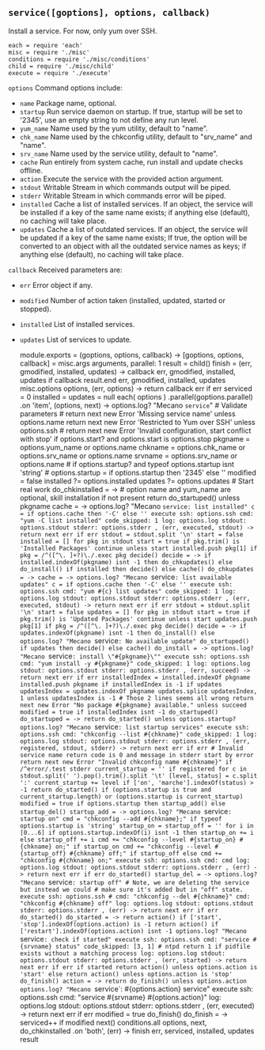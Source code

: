 
`service([goptions], options, callback)`
----------------------------------------

Install a service. For now, only yum over SSH.

    each = require 'each'
    misc = require './misc'
    conditions = require './misc/conditions'
    child = require './misc/child'
    execute = require './execute'

`options`           Command options include:
*   `name`          Package name, optional.
*   `startup`       Run service daemon on startup. If true, startup will be set to '2345', use an empty string to not define any run level.
*   `yum_name`      Name used by the yum utility, default to "name".
*   `chk_name`      Name used by the chkconfig utility, default to "srv_name" and "name".
*   `srv_name`      Name used by the service utility, default to "name".
*   `cache`         Run entirely from system cache, run install and update checks offline.
*   `action`        Execute the service with the provided action argument.
*   `stdout`        Writable Stream in which commands output will be piped.
*   `stderr`        Writable Stream in which commands error will be piped.
*   `installed`     Cache a list of installed services. If an object, the service will be installed if a key of the same name exists; if anything else (default), no caching will take place.
*   `updates`       Cache a list of outdated services. If an object, the service will be updated if a key of the same name exists; If true, the option will be converted to an object with all the outdated service names as keys; if anything else (default), no caching will take place.

`callback`          Received parameters are:
*   `err`           Error object if any.
*   `modified`      Number of action taken (installed, updated, started or stopped).
*   `installed`     List of installed services.
*   `updates`       List of services to update.

    module.exports = (goptions, options, callback) ->
      [goptions, options, callback] = misc.args arguments, parallel: 1
      result = child()
      finish = (err, gmodified, installed, updates) ->
        callback err, gmodified, installed, updates if callback
        result.end err, gmodified, installed, updates
      misc.options options, (err, options) ->
        return callback err if err
        serviced = 0
        installed = updates = null
        each( options )
        .parallel(goptions.parallel)
        .on 'item', (options, next) ->
          options.log? "Mecano `service`"
          # Validate parameters
          # return next new Error 'Missing service name' unless options.name
          return next new Error 'Restricted to Yum over SSH' unless options.ssh
          # return next new Error 'Invalid configuration, start conflict with stop' if options.start? and options.start is options.stop
          pkgname = options.yum_name or options.name
          chkname = options.chk_name or options.srv_name or options.name
          srvname = options.srv_name or options.name
          # if options.startup? and typeof options.startup isnt 'string'
          #     options.startup = if options.startup then '2345' else ''
          modified = false
          installed ?= options.installed
          updates ?= options.updates
          # Start real work
          do_chkinstalled = ->
            # option name and yum_name are optional, skill installation if not present
            return do_startuped() unless pkgname
            cache = ->
              options.log? "Mecano `service: list installed"
              c = if options.cache then '-C' else ''
              execute
                ssh: options.ssh
                cmd: "yum -C list installed"
                code_skipped: 1
                log: options.log
                stdout: options.stdout
                stderr: options.stderr
              , (err, executed, stdout) ->
                return next err if err
                stdout = stdout.split '\n'
                start = false
                installed = []
                for pkg in stdout
                  start = true if pkg.trim() is 'Installed Packages'
                  continue unless start
                  installed.push pkg[1] if pkg = /^([^\. ]+?)\./.exec pkg
                decide()
            decide = ->
              if installed.indexOf(pkgname) isnt -1 then do_chkupdates() else do_install()
            if installed then decide() else cache()
          do_chkupdates = ->
            cache = ->
              options.log? "Mecano `service`: list available updates"
              c = if options.cache then '-C' else ''
              execute
                ssh: options.ssh
                cmd: "yum #{c} list updates"
                code_skipped: 1
                log: options.log
                stdout: options.stdout
                stderr: options.stderr
              , (err, executed, stdout) ->
                return next err if err
                stdout = stdout.split '\n'
                start = false
                updates = []
                for pkg in stdout
                  start = true if pkg.trim() is 'Updated Packages'
                  continue unless start
                  updates.push pkg[1] if pkg = /^([^\. ]+?)\./.exec pkg
                decide()
            decide = ->
              if updates.indexOf(pkgname) isnt -1 then do_install() else
                options.log? "Mecano `service`: No available update"
                do_startuped()
            if updates then decide() else cache()
          do_install = ->
            options.log? "Mecano `service`: install \"#{pkgname}\""
            execute
              ssh: options.ssh
              cmd: "yum install -y #{pkgname}"
              code_skipped: 1
              log: options.log
              stdout: options.stdout
              stderr: options.stderr
            , (err, succeed) ->
              return next err if err
              installedIndex = installed.indexOf pkgname
              installed.push pkgname if installedIndex is -1
              if updates
                updatesIndex = updates.indexOf pkgname
                updates.splice updatesIndex, 1 unless updatesIndex is -1
              # Those 2 lines seems all wrong
              return next new Error "No package #{pkgname} available." unless succeed
              modified = true if installedIndex isnt -1
              do_startuped()
          do_startuped = ->
            return do_started() unless options.startup?
            options.log? "Mecano `service`: list startup services"
            execute
              ssh: options.ssh
              cmd: "chkconfig --list #{chkname}"
              code_skipped: 1
              log: options.log
              stdout: options.stdout
              stderr: options.stderr
            , (err, registered, stdout, stderr) ->
              return next err if err
              # Invalid service name return code is 0 and message in stderr start by error
              return next new Error "Invalid chkconfig name #{chkname}" if /^error/.test stderr
              current_startup = ''
              if registered
                for c in stdout.split(' ').pop().trim().split '\t'
                  [level, status] = c.split ':'
                  current_startup += level if ['on', 'marche'].indexOf(status) > -1
              return do_started() if (options.startup is true and current_startup.length) or (options.startup is current_startup)
              modified = true
              if options.startup
              then startup_add()
              else startup_del()
          startup_add = ->
            options.log? "Mecano `service`: startup on"
            cmd = "chkconfig --add #{chkname};"
            if typeof options.startup is 'string'
              startup_on = startup_off = ''
              for i in [0...6]
                if options.startup.indexOf(i) isnt -1
                then startup_on += i
                else startup_off += i
              cmd += "chkconfig --level #{startup_on} #{chkname} on;" if startup_on
              cmd += "chkconfig --level #{startup_off} #{chkname} off;" if startup_off
            else
              cmd += "chkconfig #{chkname} on;"
            execute
              ssh: options.ssh
              cmd: cmd
              log: options.log
              stdout: options.stdout
              stderr: options.stderr
            , (err) ->
              return next err if err
              do_started()
          startup_del = ->
            options.log? "Mecano `service`: startup off"
            # Note, we are deleting the service but instead we could
            # make sure it's added but in "off" state.
            execute
              ssh: options.ssh
              # cmd: "chkconfig --del #{chkname}"
              cmd: "chkconfig #{chkname} off"
              log: options.log
              stdout: options.stdout
              stderr: options.stderr
            , (err) ->
              return next err if err
              do_started()
          do_started = ->
            return action() if ['start', 'stop'].indexOf(options.action) is -1
            return action() if ['restart'].indexOf(options.action) isnt -1
            options.log? "Mecano `service`: check if started"
            execute
              ssh: options.ssh
              cmd: "service #{srvname} status"
              code_skipped: [3, 1] # ntpd return 1 if pidfile exists without a matching process
              log: options.log
              stdout: options.stdout
              stderr: options.stderr
            , (err, started) ->
              return next err if err
              if started
                return action() unless options.action is 'start'
              else
                return action() unless options.action is 'stop'
              do_finish()
          action = ->
            return do_finish() unless options.action
            options.log? "Mecano `service`: #{options.action} service"
            execute
              ssh: options.ssh
              cmd: "service #{srvname} #{options.action}"
              log: options.log
              stdout: options.stdout
              stderr: options.stderr
            , (err, executed) ->
              return next err if err
              modified = true
              do_finish()
          do_finish = ->
            serviced++ if modified
            next()
          conditions.all options, next, do_chkinstalled
        .on 'both', (err) ->
          finish err, serviced, installed, updates
      result
